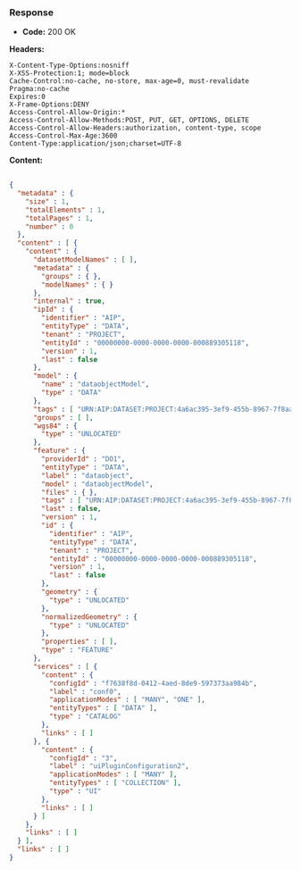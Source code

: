 ### Response

* **Code:** 200 OK

**Headers:**

`X-Content-Type-Options:nosniff`  
`X-XSS-Protection:1; mode=block`  
`Cache-Control:no-cache, no-store, max-age=0, must-revalidate`  
`Pragma:no-cache`  
`Expires:0`  
`X-Frame-Options:DENY`  
`Access-Control-Allow-Origin:*`  
`Access-Control-Allow-Methods:POST, PUT, GET, OPTIONS, DELETE`  
`Access-Control-Allow-Headers:authorization, content-type, scope`  
`Access-Control-Max-Age:3600`  
`Content-Type:application/json;charset=UTF-8`  

**Content:**

```json
    
{
  "metadata" : {
    "size" : 1,
    "totalElements" : 1,
    "totalPages" : 1,
    "number" : 0
  },
  "content" : [ {
    "content" : {
      "datasetModelNames" : [ ],
      "metadata" : {
        "groups" : { },
        "modelNames" : { }
      },
      "internal" : true,
      "ipId" : {
        "identifier" : "AIP",
        "entityType" : "DATA",
        "tenant" : "PROJECT",
        "entityId" : "00000000-0000-0000-0000-000889305118",
        "version" : 1,
        "last" : false
      },
      "model" : {
        "name" : "dataobjectModel",
        "type" : "DATA"
      },
      "tags" : [ "URN:AIP:DATASET:PROJECT:4a6ac395-3ef9-455b-8967-7f8aa86be1a6:V1", "string_tag" ],
      "groups" : [ ],
      "wgs84" : {
        "type" : "UNLOCATED"
      },
      "feature" : {
        "providerId" : "DO1",
        "entityType" : "DATA",
        "label" : "dataobject",
        "model" : "dataobjectModel",
        "files" : { },
        "tags" : [ "URN:AIP:DATASET:PROJECT:4a6ac395-3ef9-455b-8967-7f8aa86be1a6:V1", "string_tag" ],
        "last" : false,
        "version" : 1,
        "id" : {
          "identifier" : "AIP",
          "entityType" : "DATA",
          "tenant" : "PROJECT",
          "entityId" : "00000000-0000-0000-0000-000889305118",
          "version" : 1,
          "last" : false
        },
        "geometry" : {
          "type" : "UNLOCATED"
        },
        "normalizedGeometry" : {
          "type" : "UNLOCATED"
        },
        "properties" : [ ],
        "type" : "FEATURE"
      },
      "services" : [ {
        "content" : {
          "configId" : "f7638f8d-0412-4aed-8de9-597373aa984b",
          "label" : "conf0",
          "applicationModes" : [ "MANY", "ONE" ],
          "entityTypes" : [ "DATA" ],
          "type" : "CATALOG"
        },
        "links" : [ ]
      }, {
        "content" : {
          "configId" : "3",
          "label" : "uiPluginConfiguration2",
          "applicationModes" : [ "MANY" ],
          "entityTypes" : [ "COLLECTION" ],
          "type" : "UI"
        },
        "links" : [ ]
      } ]
    },
    "links" : [ ]
  } ],
  "links" : [ ]
}
```
